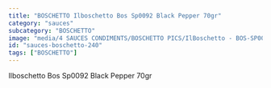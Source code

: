 ```yaml
---
title: "BOSCHETTO Ilboschetto Bos Sp0092 Black Pepper 70gr"
category: "sauces"
subcategory: "BOSCHETTO"
image: "media/4 SAUCES CONDIMENTS/BOSCHETTO PICS/IlBoschetto - BOS-SP0092 Black Pepper 70GR.png"
id: "sauces-boschetto-240"
tags: ["BOSCHETTO"]
---
```


Ilboschetto Bos Sp0092 Black Pepper 70gr
